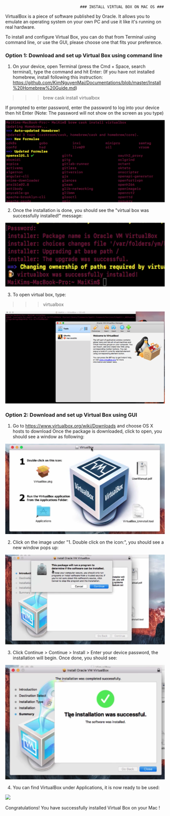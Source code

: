                                      ### INSTALL VIRTUAL BOX ON MAC OS ###

VirtualBox is a piece of software published by Oracle. It allows you to emulate an operating system on your own PC and use it like it's running on real hardware. 

To install and configure Virtual Box, you can do that from Terminal using command line, or use the GUI, please choose one that fits your preference.  

### Option 1: Download and set up Virtual Box using command line ###

1.	On your device, open Terminal (press the Cmd + Space, search terminal), type the command and hit Enter: 
(If you have not installed homebrew, install following this instruction: https://github.com/KimNguyenMai/Documentations/blob/master/Install%20Homebrew%20Guide.md) 

>>> brew cask install virtualbox 

If prompted to enter password, enter the password to log into your device then hit Enter (Note: The password will not show on the screen as you type) 

![](images/VMusingHomeBrew.png)

2.	Once the installation is done, you should see the "virtual box was successfully installed!" message:  

 ![](images/MacVMInstalled.png)

3. To open virtual box, type: 

>>> virtualbox 

 ![](images/openVMonMac.png)


### Option 2: Download and set up Virtual Box using GUI ###

1. Go to https://www.virtualbox.org/wiki/Downloads and choose OS X hosts to download 
Once the package is downloaded, click to open, you should see a window as following: 

![](images/MacVMGUI.png)

2. Click on the image under "1. Double click on the icon:", you should see a new window pops up:
 
![](images/MacVMGUI2.png)

3. Click Continue > Continue > Install > Enter your device password, the installation will begin. Once done, you should see: 

![](images/MacVMGUI3.png)

4. You can find VirtualBox under Applications, it is now ready to be used:  

 ![](images/openVMonMacGUI.png)

Congratulations! You have successfully installed Virtual Box on your Mac ! 

